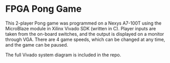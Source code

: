 # FPGA Pong Game
This 2-player Pong game was programmed on a Nexys A7-100T using the MicroBlaze module in Xilinx Vivado SDK (written in C).
Player inputs are taken from the on-board switches, and the output is displayed on a monitor through VGA. There are 4 game speeds, which can be changed at any time, and the game can be paused.

The full Vivado system diagram is included in the repo.

